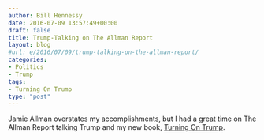 ```yaml
---
author: Bill Hennessy
date: 2016-07-09 13:57:49+00:00
draft: false
title: Trump-Talking on The Allman Report
layout: blog
#url: e/2016/07/09/trump-talking-on-the-allman-report/
categories:
- Politics
- Trump
tags:
- Turning On Trump
type: "post"
---
```




Jamie Allman overstates my accomplishments, but I had a great time on The Allman Report talking Trump and my new book, [Turning On Trump](https://amzn.to/29uCQ0P).

